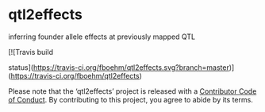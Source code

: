 
# qtl2effects

inferring founder allele effects at previously mapped QTL

<!-- badges: start --> [![Travis build
status](https://travis-ci.org/fboehm/qtl2effects.svg?branch=master)](https://travis-ci.org/fboehm/qtl2effects)
<!-- badges: end -->

Please note that the ‘qtl2effects’ project is released with a
[Contributor Code of Conduct](.github/CODE_OF_CONDUCT.md). By
contributing to this project, you agree to abide by its terms.

